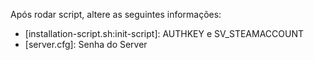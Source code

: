 Após rodar script, altere as seguintes informações:

* [installation-script.sh:init-script]: AUTHKEY e SV_STEAMACCOUNT
* [server.cfg]: Senha do Server

